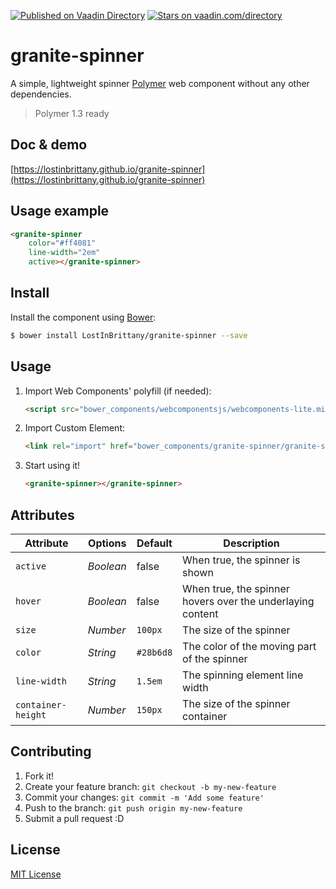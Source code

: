 [![Published on Vaadin  Directory](https://img.shields.io/badge/Vaadin%20Directory-published-00b4f0.svg)](https://vaadin.com/directory/component/LostInBrittanygranite-spinner)
[![Stars on vaadin.com/directory](https://img.shields.io/vaadin-directory/star/LostInBrittanygranite-spinner.svg)](https://vaadin.com/directory/component/LostInBrittanygranite-spinner)

# granite-spinner #

A simple, lightweight spinner [Polymer](https://www.polymer-project.org/) web component
without any other dependencies.

> Polymer 1.3 ready


## Doc & demo

[https://lostinbrittany.github.io/granite-spinner](https://lostinbrittany.github.io/granite-spinner)


## Usage example

<!--
```
<custom-element-demo>
  <template>
    <script src="../webcomponentsjs/webcomponents-lite.js"></script>
    <link rel="import" href="granite-spinner.html">
    <next-code-block></next-code-block>
  </template>
</custom-element-demo>
```
-->
```html
<granite-spinner
    color="#ff4081" 
    line-width="2em" 
    active></granite-spinner>
```


## Install

Install the component using [Bower](http://bower.io/):

```sh
$ bower install LostInBrittany/granite-spinner --save
```


## Usage

1. Import Web Components' polyfill (if needed):

    ```html
    <script src="bower_components/webcomponentsjs/webcomponents-lite.min.js"></script>
    ```

2. Import Custom Element:

    ```html
    <link rel="import" href="bower_components/granite-spinner/granite-spinner.html">
    ```

3. Start using it!

    ```html
    <granite-spinner></granite-spinner>
    ```

## Attributes

Attribute           | Options   | Default   | Description
---                 | ---       | ---       | ---
`active`            | *Boolean* | false     | When true, the spinner is shown
`hover`             | *Boolean* | false     | When true, the spinner hovers over the underlaying content
`size`              | *Number*  | `100px`   | The size of the spinner
`color`             | *String*  | `#28b6d8` | The color of the moving part of the spinner
`line-width`        | *String*  | `1.5em`   | The spinning element line width
`container-height`  | *Number*  | `150px`   | The size of the spinner container 


## Contributing

1. Fork it!
2. Create your feature branch: `git checkout -b my-new-feature`
3. Commit your changes: `git commit -m 'Add some feature'`
4. Push to the branch: `git push origin my-new-feature`
5. Submit a pull request :D

## License

[MIT License](http://opensource.org/licenses/MIT)
